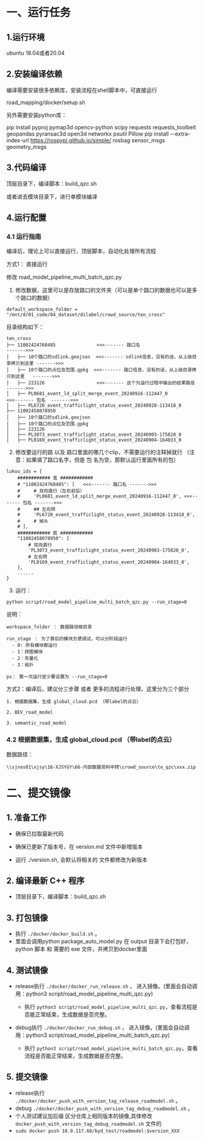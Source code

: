 <!-- ----------------道路建模模块环境搭建&程序运行------------------ -->
# 一、运行任务
## 1.运行环境

  ubuntu 18.04或者20.04

## 2.安装编译依赖

  编译需要安装很多依赖库，安装流程在shell脚本中，可直接运行

  road_mapping/docker/setup.sh

  另外需要安装python库：

  pip install pyproj pymap3d opencv-python scipy requests requests_toolbelt geopandas pyransac3d open3d networkx psutil Pillow
  pip install --extra-index-url https://rospypi.github.io/simple/ rosbag sensor_msgs geometry_msgs

## 3.代码编译

  顶层目录下，编译脚本：build_qzc.sh

  或者进去模块目录下，进行单模块编译


## 4.运行配置

### 4.1 运行指南


编译后，理论上可以直接运行，顶层脚本，自动化处理所有流程

方式1： 直接运行

修改 road_model_pipeline_multi_batch_qzc.py 

1. 修改数据，这里可以是存放路口的文件夹（可以是单个路口的数据也可以是多个路口的数据）

```
default_workspace_folder = "/mnt/d/01_code/04_dataset/dilabel/crowd_source/ten_cross"
```

目录结构如下：

```
ten_cross
├── 11002424768485               <<<------- 路口名                                  ------->>>
│   ├── 10个路口的sdlink.geojson  <<<------- sdlink信息，没有的话，从上级目录拷贝到这里 ------->>>
│   ├── 10个路口的点位及范围.gpkg  <<<------- 路口信息，没有的话，从上级目录拷贝到这里   ------->>>
│   ├── 223126                   <<<------- 这个为运行过程中输出的结果路径            ------->>>
│   ├── PL0681_event_ld_split_merge_event_20240916-112447_0        <<<------- 包名  ------->>>
│   ├── PL6720_event_trafficlight_status_event_20240928-113418_0
├── 11002458078950
│   ├── 10个路口的sdlink.geojson
│   ├── 10个路口的点位及范围.gpkg
│   ├── 223126
│   ├── PL3073_event_trafficlight_status_event_20240903-175820_0
│   ├── PL0169_event_trafficlight_status_event_20240904-164033_0
```

2. 修改要运行的路 以及 路口里面的哪几个clip，不需要运行的注释掉就行 （注意：如果填了路口名字，但是 包 名为空，那默认运行里面所有的包）

```
lukou_ids = {
    ############ 氢 ############ 
    # "11002424768485": [   <<<------- 路口名 ------->>>
    #     # 双向直行（左右前后）
    #     'PL0681_event_ld_split_merge_event_20240916-112447_0', <<<------- 包名 ------->>>
    #     ## 左右转
    #     'PL6720_event_trafficlight_status_event_20240928-113418_0',
    #     # 掉头
    # ],
    ############ 氦 ############
    "11002458078950": [
        # 双向直行
        'PL3073_event_trafficlight_status_event_20240903-175820_0',
        # 左右转
        'PL0169_event_trafficlight_status_event_20240904-164033_0',
    ],
    ......
}
```

3. 运行：

```
python script/road_model_pipeline_multi_batch_qzc.py --run_stage=0
```

说明：

```
workspace_folder ： 数据路径根目录

run_stage ： 为了靠后的模块方便调试，可以分阶段运行
  - 0: 所有模块都运行
  - 1：拼图模块
  - 2：矢量化
  - 3：拓扑

ps： 第一次运行至少要设置为 --run_stage=0
```


方式2：编译后，建议分三步骤 或者 更多的流程进行处理，这里分为三个部分

```
1. 根据数据集，生成 global_cloud.pcd （带label的点云）

2. BEV_road_model

3. semantic_road_model
```

### 4.2 根据数据集，生成 global_cloud.pcd （带label的点云）

数据路径：

```
\\sjnas01\xjsy\16-XJSYGY\66-内部数据资料中转\crowd_source\to_qzc\xxx.zip
```


# 二、提交镜像

## 1. 准备工作

- 确保已拉取最新代码

- 确保已更新了版本号，在 version.md 文件中新增版本

- 运行 ./version.sh, 会默认将相关的 文件都修改为新版本

## 2. 编译最新 C++ 程序

- 顶层目录下，编译脚本：build_qzc.sh

## 3. 打包镜像

- 执行 `./docker/docker_build.sh` 。
- 里面会调用python package_auto_model.py 在 output 目录下会打包好，python 脚本 和 需要的 exe 文件，并拷贝到docker里面


## 4. 测试镜像

- release执行 `./docker/docker_run_release.sh` ， 进入镜像。(里面会自动调用：python3 script/road_model_pipeline_multi_qzc.py)
  - 执行 `python3 script/road_model_pipeline_multi_qzc.py`，查看流程是否能正常结束，生成数据是否完整。

- debug执行 `./docker/docker_run_debug.sh` ， 进入镜像。(里面会自动调用：python3 script/road_model_pipeline_multi_batch_qzc.py)
  - 执行 `python3 script/road_model_pipeline_multi_batch_qzc.py`，查看流程是否能正常结束，生成数据是否完整。

## 5. 提交镜像

- release执行 `./docker/docker_push_with_version_tag_release_roadmodel.sh` 。
- debug `./docker/docker_push_with_version_tag_debug_roadmodel.sh` 。
 - 个人测试建议加后缀 区分仓库上相同版本的镜像,具体修改` docker_push_with_version_tag_debug_roadmodel.sh` 文件的
 -  `sudo docker push 10.0.117.68/byd_test/roadmodel:$version_XXX`
                      

